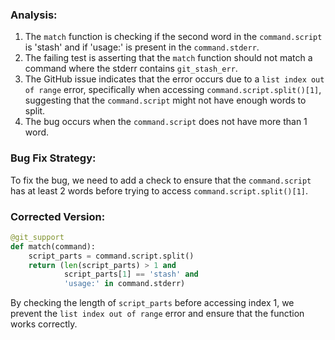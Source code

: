 ### Analysis:
1. The `match` function is checking if the second word in the `command.script` is 'stash' and if 'usage:' is present in the `command.stderr`.
2. The failing test is asserting that the `match` function should not match a command where the stderr contains `git_stash_err`.
3. The GitHub issue indicates that the error occurs due to a `list index out of range` error, specifically when accessing `command.script.split()[1]`, suggesting that the `command.script` might not have enough words to split.
4. The bug occurs when the `command.script` does not have more than 1 word.

### Bug Fix Strategy:
To fix the bug, we need to add a check to ensure that the `command.script` has at least 2 words before trying to access `command.script.split()[1]`.

### Corrected Version:
```python
@git_support
def match(command):
    script_parts = command.script.split()
    return (len(script_parts) > 1 and
            script_parts[1] == 'stash' and
            'usage:' in command.stderr)
``` 

By checking the length of `script_parts` before accessing index 1, we prevent the `list index out of range` error and ensure that the function works correctly.